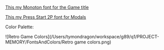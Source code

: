 [This my Monoton font for the Game title](https://fonts.google.com/?selection.family=Monoton|Press+Start+2P&query=monoto)


[This my Press Start 2P font for Modals](https://fonts.google.com/?selection.family=Monoton|Press+Start+2P&query=Press+Start+2P)


Color Palette:

![Retro Game Colors](/Users/tymondragon/workspace/g89/q1/PROJECT-MEMORY/FontsAndColors/Retro game colors.png)
